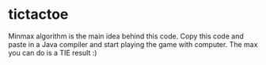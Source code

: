 # tictactoe
Minmax algorithm is the main idea behind this code.
Copy this code and paste in a Java compiler and start playing the game with computer.
The max you can do is a TIE result :)
